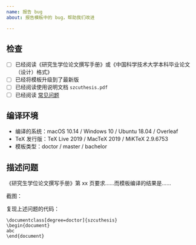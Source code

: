 ```yaml
---
name: 报告 bug
about: 报告模板中的 bug，帮助我们改进

---
```


## 检查
- [ ] 已经阅读《研究生学位论文撰写手册》或《中国科学技术大学本科毕业论文（设计）格式》
- [ ] 已经将模板升级到了最新版
- [ ] 已经阅读使用说明文档 `szcuthesis.pdf`
- [ ] 已经阅读 [常见问题](https://github.com/szcutug/szcuthesis/wiki/常见问题)

## 编译环境
- 编译的系统：macOS 10.14 / Windows 10 / Ubuntu 18.04 / Overleaf
- TeX 发行版：TeX Live 2019 / MacTeX 2019 / MiKTeX 2.9.6753
- 模板类型：doctor / master / bachelor

## 描述问题
《研究生学位论文撰写手册》第 xx 页要求……而模板编译的结果是……

截图：


复现上述问题的代码：
```TeX
\documentclass[degree=doctor]{szcuthesis}
\begin{document}
abc
\end{document}
```
